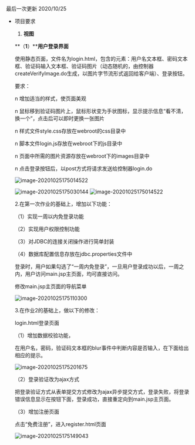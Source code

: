 最后一次更新 2020/10/25

- 项目要求

  1. **视图**

  **（****1****）****用户登录界面**

  使用静态页面，文件名为login.html，包含的元素：用户名文本框、密码文本框、验证码输入文本框、验证码图片（动态随机的，由控制器createVerifyImage.do生成，以图片字节流形式返回给客户端）、登录按钮。

  要求：

  n 增加适当的样式，使页面美观

  n 鼠标移到验证码图片上，鼠标形状变为手状图标，显示提示信息“看不清，换一个”，点击后可以即时更换一张图片

  n 样式文件style.css存放在webroot的css目录中

  n 脚本文件login.js存放在webroot下的js目录中

  n 页面中所需的图片资源存放在webroot下的images目录中

  n 点击登录按钮后，以post方式将请求发送给控制器login.do

  ![image-20201025175014522](https://github.com/yinqiyu/web/blob/main/Untitled%201/image-20201025175014522.png)

  ![image-20201025175030144](https://github.com/yinqiyu/web/blob/main/Untitled%201//image-20201025175030144.png)
 ![image-20201025175014522](https://github.com/yinqiyu/web/blob/main/Untitled%201/A3668768-7576-4D91-AA4D-A42484FA293C.png)

  2.在第一次作业的基础上，增加以下功能：

  （1）实现一周以内免登录功能

  （2）实现用户权限控制功能

  （3）对JDBC的连接关闭操作进行简单封装

  （4）数据库配置信息存放在jdbc.properties文件中

  登录时，用户如果勾选了“一周内免登录”，一旦用户登录成功以后，一周之内，用户访问main.jsp主页面，均可直接访问。

  修改main.jsp主页面的导航菜单

  ![image-20201025175110300](https://github.com/yinqiyu/web/blob/main/Untitled%201/image-20201025175110300.png)

  3.在作业2的基础上，做以下的修改：

  login.html登录页面

  （1）增加数据校验功能，

  在用户名，密码，验证码文本框的blur事件中判断内容是否输入，在下面给出相应的提示。

  ![image-20201025175201675](https://github.com/yinqiyu/web/blob/main/Untitled%201/image-20201025175201675.png)

  （2）登录验证改为ajax方式

  把登录验证方式从表单提交方式修改为ajax异步提交方式，登录失败，将登录错误信息显示在按钮下面，登录成功，直接重定向到main.jsp主页面。

  （3）增加注册页面

  点击“免费注册”，进入register.html页面

  ![image-20201025175149043](https://github.com/yinqiyu/web/blob/main/Untitled%201/image-20201025175149043.png)

